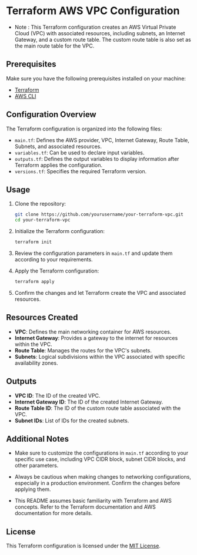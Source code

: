 # Terraform AWS VPC Configuration

* Note : 
This Terraform configuration creates an AWS Virtual Private Cloud (VPC) with associated resources, including subnets, an Internet Gateway, and a custom route table. The custom route table is also set as the main route table for the VPC.

## Prerequisites

Make sure you have the following prerequisites installed on your machine:

- [Terraform](https://www.terraform.io/downloads.html)
- [AWS CLI](https://aws.amazon.com/cli/)

## Configuration Overview

The Terraform configuration is organized into the following files:

- `main.tf`: Defines the AWS provider, VPC, Internet Gateway, Route Table, Subnets, and associated resources.
- `variables.tf`: Can be used to declare input variables.
- `outputs.tf`: Defines the output variables to display information after Terraform applies the configuration.
- `versions.tf`: Specifies the required Terraform version.

## Usage

1. Clone the repository:

    ```bash
    git clone https://github.com/yourusername/your-terraform-vpc.git
    cd your-terraform-vpc
    ```

2. Initialize the Terraform configuration:

    ```bash
    terraform init
    ```

3. Review the configuration parameters in `main.tf` and update them according to your requirements.

4. Apply the Terraform configuration:

    ```bash
    terraform apply
    ```

5. Confirm the changes and let Terraform create the VPC and associated resources.

## Resources Created

- **VPC**: Defines the main networking container for AWS resources.
- **Internet Gateway**: Provides a gateway to the internet for resources within the VPC.
- **Route Table**: Manages the routes for the VPC's subnets.
- **Subnets**: Logical subdivisions within the VPC associated with specific availability zones.

## Outputs

- **VPC ID**: The ID of the created VPC.
- **Internet Gateway ID**: The ID of the created Internet Gateway.
- **Route Table ID**: The ID of the custom route table associated with the VPC.
- **Subnet IDs**: List of IDs for the created subnets.

## Additional Notes

- Make sure to customize the configurations in `main.tf` according to your specific use case, including VPC CIDR block, subnet CIDR blocks, and other parameters.

- Always be cautious when making changes to networking configurations, especially in a production environment. Confirm the changes before applying them.

- This README assumes basic familiarity with Terraform and AWS concepts. Refer to the Terraform documentation and AWS documentation for more details.

## License

This Terraform configuration is licensed under the [MIT License](LICENSE).


